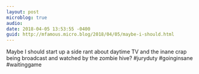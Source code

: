```yaml
---
layout: post
microblog: true
audio: 
date: 2018-04-05 13:53:55 -0400
guid: http://mfamous.micro.blog/2018/04/05/maybe-i-should.html
---
```

Maybe I should start up a side rant about daytime TV and the inane crap being broadcast and watched by the zombie hive? #juryduty #goinginsane #waitinggame
